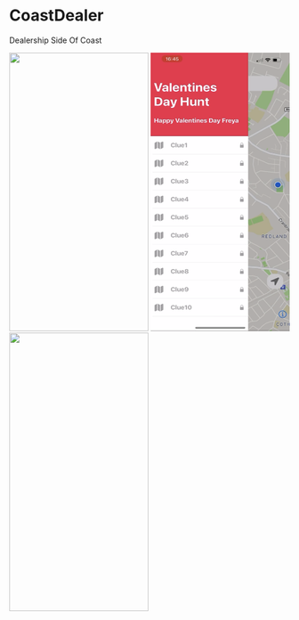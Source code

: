 # CoastDealer
 Dealership Side Of Coast

<img src="https://github.com/jesusrafaelchris/ValentinesDay/blob/main/V1.PNG" width="250" height="500"> <img src="https://github.com/jesusrafaelchris/ValentinesDay/blob/main/V2.PNG" width="250" height="500"> <img src="https://github.com/jesusrafaelchris/ValentinesDay/blob/main/V3.PNG" width="250" height="500">
